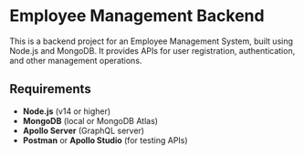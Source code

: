# Employee Management Backend

This is a backend project for an Employee Management System, built using Node.js and MongoDB. It provides APIs for user registration, authentication, and other management operations.

## Requirements

- **Node.js** (v14 or higher)
- **MongoDB** (local or MongoDB Atlas)
- **Apollo Server** (GraphQL server)
- **Postman** or **Apollo Studio** (for testing APIs)
